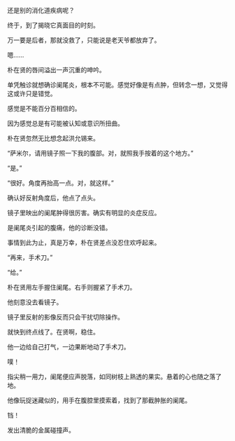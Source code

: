 还是别的消化道疾病呢？

终于，到了揭晓它真面目的时刻。

万一要是后者，那就没救了，只能说是老天爷都放弃了。

嗯……

朴在贤的唇间溢出一声沉重的呻吟。

单凭触诊就想确诊阑尾炎，根本不可能。感觉好像是有点肿，但转念一想，又觉得这或许只是错觉。

感觉是不能百分百相信的。

因为感觉总是有可能被认知或意识所扭曲。

朴在贤忽然无比想念起洪允锡来。

“萨米尔，请用镜子照一下我的腹部。对，就照我手按着的这个地方。”

“是。”

“很好。角度再抬高一点。对，就这样。”

确认好反射角度后，他点了点头。

镜子里映出的阑尾肿得很厉害。确实有明显的炎症反应。

是阑尾炎引起的腹痛，他的诊断没错。

事情到此为止，真是万幸，朴在贤差点没忍住欢呼起来。

“再来，手术刀。”

“给。”

朴在贤用左手握住阑尾。右手则握紧了手术刀。

他刻意没去看镜子。

镜子里反射的影像反而只会干扰切除操作。

就快到终点线了。在贤啊，稳住。

他一边给自己打气，一边果断地动了手术刀。

噗！

指尖稍一用力，阑尾便应声脱落，如同树枝上熟透的果实。悬着的心也随之落了地。

他像玩捉迷藏似的，用手在腹腔里摸索着，找到了那截肿胀的阑尾。

铛！

发出清脆的金属碰撞声。